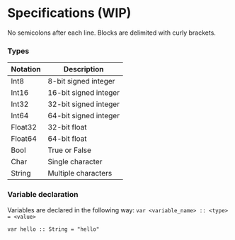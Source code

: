 # Specifications (WIP)

No semicolons after each line.
Blocks are delimited with curly brackets.

### Types

| Notation | Description |
| ------ | ------ |
| Int8 | 8-bit signed integer |
| Int16 | 16-bit signed integer |
| Int32 | 32-bit signed integer |
| Int64 | 64-bit signed integer |
| Float32 | 32-bit float |
| Float64 | 64-bit float |
| Bool | True or False |
| Char | Single character |
| String | Multiple characters |

### Variable declaration

Variables are declared in the following way: 
`var <variable_name> :: <type> = <value>`

```
var hello :: String = "hello"
```

